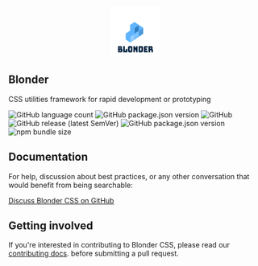 <br />
<p align="center">
<a href="https://github.com/acquahsamuel/blonder">
  <img src="docs/assets/images/blonder-logo.png" alt="Logo" width="100px" height="100px">
  
</a>

## Blonder
CSS utilities framework for rapid development or prototyping 

![GitHub language count](https://img.shields.io/github/languages/count/acquahsamuel/blonder)
![GitHub package.json version](https://img.shields.io/github/package-json/v/acquahsamuel/blonder)
![GitHub](https://img.shields.io/github/license/acquahsamuel/blonder)
![GitHub release (latest SemVer)](https://img.shields.io/github/v/release/acquahsamuel/blonder)
![GitHub package.json version](https://img.shields.io/github/package-json/v/acquahsamuel/blonder)
![npm bundle size](https://img.shields.io/bundlephobia/min/blonder)


## Documentation
For help, discussion about best practices, or any other conversation that would benefit from being searchable:

[Discuss Blonder CSS on GitHub](CONTRIBUTING.md)


## Getting involved
If you're interested in contributing to Blonder CSS, please read our [contributing docs](CONTRIBUTING.md). before submitting a pull request.

